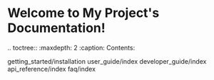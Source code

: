 Welcome to My Project's Documentation!
======================================

.. toctree::
   :maxdepth: 2
   :caption: Contents:

   getting_started/installation
   user_guide/index
   developer_guide/index
   api_reference/index
   faq/index
